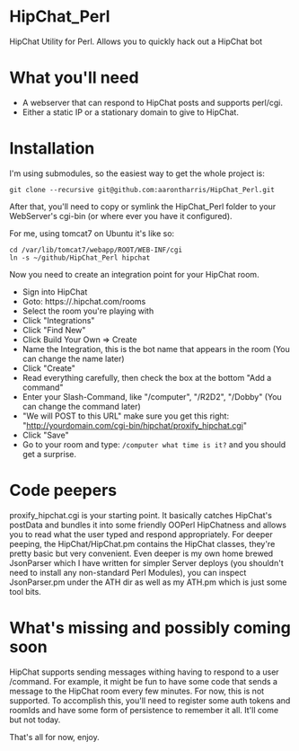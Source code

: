 # HipChat_Perl
HipChat Utility for Perl.  Allows you to quickly hack out a HipChat bot

# What you'll need
- A webserver that can respond to HipChat posts and supports perl/cgi.
- Either a static IP or a stationary domain to give to HipChat.

# Installation
I'm using submodules, so the easiest way to get the whole project is:
```
git clone --recursive git@github.com:aarontharris/HipChat_Perl.git
```

After that, you'll need to copy or symlink the HipChat_Perl folder to your WebServer's cgi-bin (or where ever you have it configured).

For me, using tomcat7 on Ubuntu it's like so:
```
cd /var/lib/tomcat7/webapp/ROOT/WEB-INF/cgi
ln -s ~/github/HipChat_Perl hipchat
```

Now you need to create an integration point for your HipChat room.

- Sign into HipChat
- Goto: https://<YourHipChatServer>.hipchat.com/rooms
- Select the room you're playing with
- Click "Integrations"
- Click "Find New"
- Click Build Your Own => Create
- Name the Integration, this is the bot name that appears in the room (You can change the name later)
- Click "Create"
- Read everything carefully, then check the box at the bottom "Add a command"
- Enter your Slash-Command, like "/computer", "/R2D2", "/Dobby" (You can change the command later)
- "We will POST to this URL" make sure you get this right: "http://yourdomain.com/cgi-bin/hipchat/proxify_hipchat.cgi"
- Click "Save"
- Go to your room and type: ```/computer what time is it?``` and you should get a surprise.

# Code peepers
proxify_hipchat.cgi is your starting point.  It basically catches HipChat's postData and bundles it into some friendly OOPerl HipChatness and allows you to read what the user typed and respond appropriately.  For deeper peeping, the HipChat/HipChat.pm contains the HipChat classes, they're pretty basic but very convenient.  Even deeper is my own home brewed JsonParser which I have written for simpler Server deploys (you shouldn't need to install any non-standard Perl Modules), you can inspect JsonParser.pm under the ATH dir as well as my ATH.pm which is just some tool bits.

# What's missing and possibly coming soon
HipChat supports sending messages withing having to respond to a user /command.  For example, it might be fun to have some code that sends a message to the HipChat room every few minutes.  For now, this is not supported.  To accomplish this, you'll need to register some auth tokens and roomIds and have some form of persistence to remember it all.  It'll come but not today.

That's all for now, enjoy.

